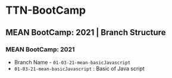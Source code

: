 # TTN-BootCamp

## MEAN BootCamp: 2021 | Branch Structure

### MEAN BootCamp: 2021 
- Branch Name - `01-03-21-mean-basicJavascript`
- `01-03-21-mean-basicJavascript` : Basic of Java script
